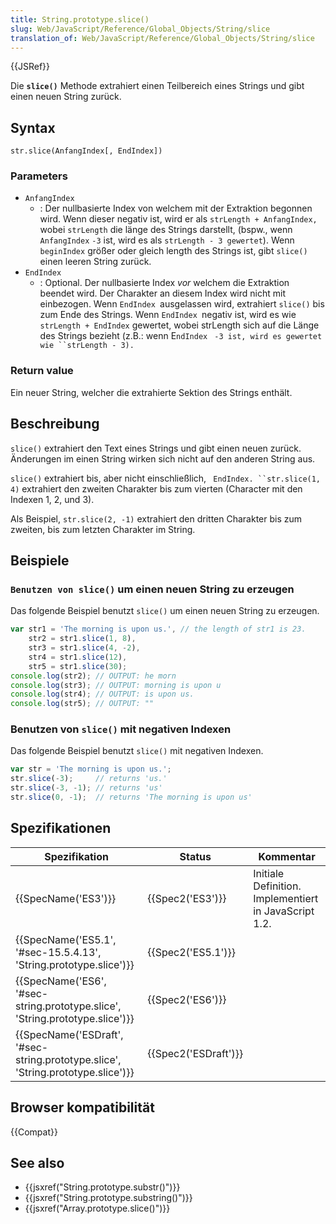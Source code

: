 ```yaml
---
title: String.prototype.slice()
slug: Web/JavaScript/Reference/Global_Objects/String/slice
translation_of: Web/JavaScript/Reference/Global_Objects/String/slice
---
```

{{JSRef}}

Die **`slice()`** Methode extrahiert einen Teilbereich eines Strings und gibt einen neuen String zurück.

## Syntax

    str.slice(AnfangIndex[, EndIndex])

### Parameters

- `AnfangIndex`
  - : Der nullbasierte Index von welchem mit der Extraktion begonnen wird. Wenn dieser negativ ist, wird er als `strLength + AnfangIndex, `wobei `strLength` die länge des Strings darstellt, (bspw., wenn `AnfangIndex` `-3` ist, wird es als `strLength - 3 gewertet`). Wenn `beginIndex` größer oder gleich length des Strings ist, gibt `slice()` einen leeren String zurück.
- `EndIndex`
  - : Optional. Der nullbasierte Index _vor_ welchem die Extraktion beendet wird. Der Charakter an diesem Index wird nicht mit einbezogen. Wenn `EndIndex `ausgelassen wird, extrahiert `slice()` bis zum Ende des Strings. Wenn `EndIndex `negativ ist, wird es wie `strLength + EndIndex` gewertet, wobei strLength sich auf die Länge des Strings bezieht (z.B.: wenn E`ndIndex` ` -3 ist, wird es gewertet wie ``strLength - 3).`

### Return value

Ein neuer String, welcher die extrahierte Sektion des Strings enthält.

## Beschreibung

`slice()` extrahiert den Text eines Strings und gibt einen neuen zurück. Änderungen im einen String wirken sich nicht auf den anderen String aus.

`slice()` extrahiert bis, aber nicht einschließlich, ` EndIndex. ``str.slice(1, 4)` extrahiert den zweiten Charakter bis zum vierten (Character mit den Indexen 1, 2, und 3).

Als Beispiel, `str.slice(2, -1)` extrahiert den dritten Charakter bis zum zweiten, bis zum letzten Charakter im String.

## Beispiele

### `Benutzen von slice()` um einen neuen String zu erzeugen

Das folgende Beispiel benutzt `slice()` um einen neuen String zu erzeugen.

```js
var str1 = 'The morning is upon us.', // the length of str1 is 23.
    str2 = str1.slice(1, 8),
    str3 = str1.slice(4, -2),
    str4 = str1.slice(12),
    str5 = str1.slice(30);
console.log(str2); // OUTPUT: he morn
console.log(str3); // OUTPUT: morning is upon u
console.log(str4); // OUTPUT: is upon us.
console.log(str5); // OUTPUT: ""
```

### Benutzen von `slice()` mit negativen Indexen

Das folgende Beispiel benutzt `slice()` mit negativen Indexen.

```js
var str = 'The morning is upon us.';
str.slice(-3);     // returns 'us.'
str.slice(-3, -1); // returns 'us'
str.slice(0, -1);  // returns 'The morning is upon us'
```

## Spezifikationen

| Spezifikation                                                                                                | Status                       | Kommentar                                             |
| ------------------------------------------------------------------------------------------------------------ | ---------------------------- | ----------------------------------------------------- |
| {{SpecName('ES3')}}                                                                                     | {{Spec2('ES3')}}         | Initiale Definition. Implementiert in JavaScript 1.2. |
| {{SpecName('ES5.1', '#sec-15.5.4.13', 'String.prototype.slice')}}                     | {{Spec2('ES5.1')}}     |                                                       |
| {{SpecName('ES6', '#sec-string.prototype.slice', 'String.prototype.slice')}}         | {{Spec2('ES6')}}         |                                                       |
| {{SpecName('ESDraft', '#sec-string.prototype.slice', 'String.prototype.slice')}} | {{Spec2('ESDraft')}} |                                                       |

## Browser kompatibilität

{{Compat}}

## See also

- {{jsxref("String.prototype.substr()")}}
- {{jsxref("String.prototype.substring()")}}
- {{jsxref("Array.prototype.slice()")}}
